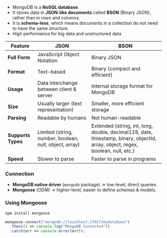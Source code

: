 
- MongoDB is a **NoSQL database**.
- It stores data in **JSON-like documents** called **BSON** (Binary JSON), rather than in rows and columns.
- It is **schema-less**, which means documents in a collection do not need to have the same structure.
- High performance for big data and unstructured data

|Feature|JSON|BSON|
|---|---|---|
|**Full Form**|JavaScript Object Notation|Binary JSON|
|**Format**|Text-based|Binary (compact and efficient)|
|**Usage**|Data interchange between client & server|Internal storage format for MongoDB|
|**Size**|Usually larger (text representation)|Smaller, more efficient storage|
|**Parsing**|Readable by humans|Not human-readable|
|**Supports Types**|Limited (string, number, boolean, null, object, array)|Extended (string, int, long, double, decimal128, date, timestamp, binary, objectId, array, object, regex, boolean, null, etc.)|
|**Speed**|Slower to parse|Faster to parse in programs|

### Connection

- **MongoDB native driver** (`mongodb` package) → low-level, direct queries.
- **Mongoose** (ODM) → higher-level, easier to define schemas & models.

### Using Mongoose

```Terminal
npm install mongoose
```

```js
mongoose.connect("mongodb://localhost:27017/mydatabase")
  .then(() => console.log("MongoDB Connected"))
  .catch(err => console.error(err));
```

	